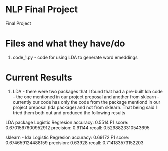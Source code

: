 # NLP Final Project
 Final Project

# Files and what they have/do
1. code_1.py - code for using LDA to generate word emeddings

# Current Results 



1. LDA - there were two packages that I found that had a pre-built lda code - the one mentioned in our project preposal and another from sklearn - currently our code has only the code from the package mentiond in our project preposal (lda package) and not from sklearn. That being said I tried them both out and produced the following results

LDA package
Logistic Regresion
accuracy: 0.5514
F1 score:  0.6701567600952912
precision:  0.91144
recall:  0.5298823310543695

sklearn - lda
Logistic Regresion
accuracy: 0.69172
F1 score:  0.674659124488159
precision:  0.63928
recall:  0.714183573152203
